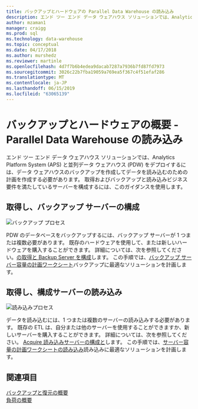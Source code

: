 ```yaml
---
title: バックアップとハードウェアの Parallel Data Warehouse の読み込み
description: エンド ツー エンド データ ウェアハウス ソリューションでは、Analytics Platform System (APS) と並列データ ウェアハウス (PDW) をデプロイするには、データ ウェアハウスのバックアップを作成してデータを読み込むのための計画を作成する必要があります。 取得およびバックアップと読み込みビジネス要件を満たしているサーバーを構成するには、このガイダンスを使用します。
author: mzaman1
manager: craigg
ms.prod: sql
ms.technology: data-warehouse
ms.topic: conceptual
ms.date: 04/17/2018
ms.author: murshedz
ms.reviewer: martinle
ms.openlocfilehash: 4d7f7b6b4edea9dacab7287a7936b7fd87fd7973
ms.sourcegitcommit: 3026c22b7fba19059a769ea5f367c4f51efaf286
ms.translationtype: MT
ms.contentlocale: ja-JP
ms.lasthandoff: 06/15/2019
ms.locfileid: "63065139"
---
```

# <a name="backup-and-loading-hardware-overview---parallel-data-warehouse"></a>バックアップとハードウェアの概要 - Parallel Data Warehouse の読み込み
エンド ツー エンド データ ウェアハウス ソリューションでは、Analytics Platform System (APS) と並列データ ウェアハウス (PDW) をデプロイするには、データ ウェアハウスのバックアップを作成してデータを読み込むのための計画を作成する必要があります。 取得およびバックアップと読み込みビジネス要件を満たしているサーバーを構成するには、このガイダンスを使用します。  
  
## <a name="acquire-and-configure-backup-servers"></a>取得し、バックアップ サーバーの構成  
![バックアップ プロセス](media/backup-process.png "バックアップ プロセス")  
  
PDW のデータベースをバックアップするには、バックアップ サーバーが 1 つまたは複数必要があります。 既存のハードウェアを使用して、または新しいハードウェアを購入することができます。 詳細については、次を参照してください。[の取得と Backup Server を構成](acquire-and-configure-backup-server.md)します。 この手順では、[バックアップ サーバー容量の計画ワークシート](backup-capacity-planning-worksheet.md)バックアップに最適なソリューションを計画します。  
  
## <a name="acquire-and-configure-loading-servers"></a>取得し、構成サーバーの読み込み  
![読み込みプロセス](media/loading-process.png "読み込みプロセス")  
  
データを読み込むには、1 つまたは複数のサーバーの読み込みする必要があります。 既存の ETL は、自分または他のサーバーを使用することができますか、新しいサーバーを購入することができます。 詳細については、次を参照してください。 [Acquire 読み込みサーバーの構成と](acquire-and-configure-loading-server.md)します。 この手順では、[サーバー容量の計画ワークシートの読み込み](loading-server-capacity-planning-worksheet.md)読み込みに最適なソリューションを計画します。  
  
## <a name="see-also"></a>関連項目  
[バックアップと復元の概要](backup-and-restore-overview.md)  
[負荷の概要](load-overview.md)  
  
